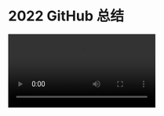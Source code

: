 # 2022 GitHub 总结

<!-- more -->

<video controls src="/blog-md/github-2022/video/dsy4567's GitHubUnwrapped.mp4"></video>
